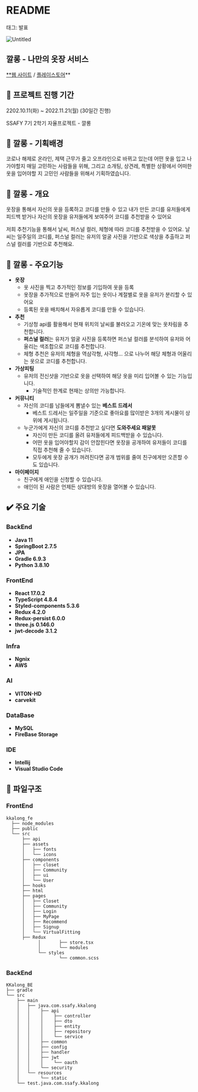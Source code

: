 # README

태그: 발표

![Untitled](README%201af88fb833584e009b80e7317bd8aa57/Untitled.png)

## 깔롱 - 나만의 옷장 서비스

[**웹 사이트](http://k7b302.p.ssafy.io) / [플레이스토어](https://play.google.com/store/apps/details?id=com.kkalong.webviewkt)**

## **📅 프로젝트 진행 기간**

2202.10.11(화) ~ 2022.11.21(월) (30일간 진행)

SSAFY 7기 2학기 자율프로젝트 - 깔롱

## 👗 깔롱 - 기획배경

코로나 해제로 온라인, 제택 근무가 줄고 오프라인으로 바뀌고 있는데 어떤 옷을 입고 나가야할지 매일 고민하는 사람들을 위해, 그리고 소개팅, 상견레, 특별한 상황에서 어떠한 옷을 입어야할 지 고민인 사람들을 위해서 기획하였습니다.

## ****📜 깔롱 - 개요****

옷장을 통해서 자신의 옷을 등록하고 코디를 만들 수 있고 내가 만든 코디를 유저들에게 피드백 받거나 자신의 옷장을 유저들에게 보여주어 코디를 추천받을 수 있어요

저희 추천기능을 통해서 날씨, 퍼스널 컬러, 체형에 따라 코디를 추천받을 수 있어요. 날씨는 일주일의 코디를, 퍼스널 컬러는 유저의 얼굴 사진을 기반으로 색상을 추출하고 퍼스널 컬러를 기반으로 추천해요.

## 🔧 깔롱 - 주요기능

- **옷장**
    - 옷 사진을 찍고 추가적인 정보를 기입하여 옷을 등록
    - 옷장을 추가적으로 만들어 자주 입는 옷이나 계절별로 옷을 유저가 분리할 수 있어요
    - 등록된 옷을 배치해서 자유롭게 코디를 만들 수 있습니다.
- **추천**
    - 기상청 api를 활용해서 현재 위치의 날씨를 불러오고 기온에 맞는 옷차림을 추천합니다.
    - **퍼스널 컬러**는 유저가 얼굴 사진을 등록하면 퍼스널 컬러를 분석하여 유저와 어울리는 색조합으로 코디를 추천합니다.
    - 체형 추천은 유저의 체형을 역삼각형, 사각형… 으로 나누어 해당 체형과 어울리는 옷으로 코디를 추천합니다.
- **가상피팅**
    - 유저의 전신샷을 기반으로 옷을 선택하여 해당 옷을 미리 입어볼 수 있는 기능입니다.
        - 기술적인 한계로 현재는 상의만 가능합니다.
- **커뮤니티**
    - 자신의 코디를 남들에게 뽐낼수 있는 **베스트 드레서**
        - 베스트 드레서는 일주일을 기준으로 좋아요를 많이받은 3개의 게시물이 상위에 게시됩니다.
    - 누군가에게 자신의 코디를 추천받고 싶다면 **도와주세요 패알못**
        - 자신이 만든 코디를 올려 유저들에게 피드백받을 수 있습니다.
        - 어떤 옷을 입어야할지 감이 안잡힌다면 옷장을 공개하여 유저들이 코디를 직접 추천해 줄 수 있습니다.
        - 모두에게 옷장 공개가 꺼려진다면 공개 범위를 줄여 친구에게만 오픈할 수도 있습니다.
- **마이페이지**
    - 친구에게 애인을 신청할 수 있습니다.
    - 애인이 된 사람은 언제든 상대방의 옷장을 열어볼 수 있습니다.
    

## ****✔️ 주요 기술****

### BackEnd

- **Java 11**
- **SpringBoot 2.7.5**
- **JPA**
- **Gradle 6.9.3**
- **Python 3.8.10**

### FrontEnd

- **React 17.0.2**
- **TypeScript 4.8.4**
- **Styled-components 5.3.6**
- **Redux 4.2.0**
- **Redux-persist 6.0.0**
- **three.js** **0.146.0**
- **jwt-decode** **3.1.2**

### Infra

- **Ngnix**
- **AWS**

### AI

- **VITON-HD**
- **carvekit**

### DataBase

- **MySQL**
- **FireBase Storage**

### IDE

- **Intellij**
- **Visual Studio Code**

## 📁 파일구조

### FrontEnd

```
kkalong_fe
  ├── node_modules
  ├── public
  └── src
      ├── api
      ├── assets
      │   ├── fonts
      │   └── icons
      ├── components
      │   ├── closet
      │   ├── Community
      │   ├── ui
      │   └── User
      ├── hooks
      ├── html
      ├── pages
      │   ├── Closet
      │   ├── Community
      │   ├── Login
      │   ├── MyPage
      │   ├── Recommend
      │   ├── Signup
      │   └── VirtualFitting
      ├── Redux
			│		├── store.tsx
			│		└── modules
			└── styles
					└── common.scss
```

### BackEnd

```
KKalong_BE
├── gradle
└── src
    ├── main
    │   ├── java.com.ssafy.kkalong
    │   │    ├── api
    │   │    │    ├── controller
    │   │    │    ├── dto
    │   │    │    ├── entity
    │   │    │    ├── repository
    │   │    │    └── service
    │   │    ├── common
    │   │    ├── config
    │   │    ├── handler
    │   │    ├── jwt
    │   │    │    └── oauth
    │   │    └── security
    │   └── resources
    │        └── static
    └── test.java.com.ssafy.kkalong
```